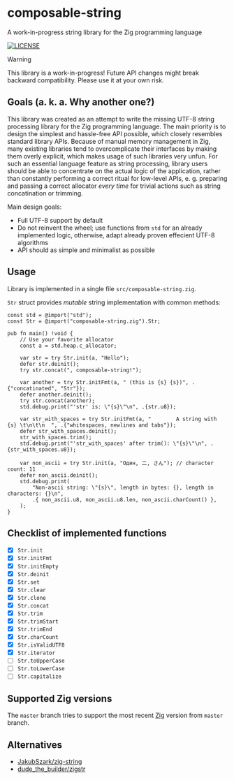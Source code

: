# composable-string
A work-in-progress string library for the Zig programming language

[![LICENSE](https://img.shields.io/badge/license-MIT-blue.svg)](https://github.com/cooper-org/cooper/tree/master/LICENSE)

> [!WARNING]
> This library is a work-in-progress! Future API changes might break backward compatibility. Please use it at your own risk.

## Goals (a. k. a. Why another one?)

This library was created as an attempt to write the missing UTF-8 string processing library for the Zig programming language.
The main priority is to design the simplest and hassle-free API possible, which closely resembles standard library APIs.
Because of manual memory management in Zig, many existing libraries tend to overcomplicate their interfaces
by making them overly explicit, which makes usage of such libraries very unfun.
For such an essential language feature as string processing, library users should be able to concentrate on the actual logic
of the application, rather than constantly performing a correct ritual for low-level APIs, e. g. preparing and passing
a correct allocator *every time* for trivial actions such as string concatination or trimming.

Main design goals:
* Full UTF-8 support by default
* Do not reinvent the wheel; use functions from ```std``` for an already implemented logic, otherwise, adapt already proven effecient UTF-8 algorithms
* API should as simple and minimalist as possible

## Usage

Library is implemented in a single file `src/composable-string.zig`.

```Str``` struct provides *mutable* string implementation with common methods:

```zig
const std = @import("std");
const Str = @import("composable-string.zig").Str;

pub fn main() !void {
    // Use your favorite allocator
    const a = std.heap.c_allocator;

    var str = try Str.init(a, "Hello");
    defer str.deinit();
    try str.concat(", composable-string!");

    var another = try Str.initFmt(a, " (this is {s} {s})", .{"concatinated", "Str"});
    defer another.deinit();
    try str.concat(another);
    std.debug.print("'str' is: \"{s}\"\n", .{str.u8});

    var str_with_spaces = try Str.initFmt(a, "        A string with {s} \t\n\t\n  ", .{"whitespaces, newlines and tabs"});
    defer str_with_spaces.deinit();
    str_with_spaces.trim();
    std.debug.print("'str_with_spaces' after trim(): \"{s}\"\n", .{str_with_spaces.u8});

    var non_ascii = try Str.init(a, "Один, 二, さん"); // character count: 11
    defer non_ascii.deinit();
    std.debug.print(
        "Non-ascii string: \"{s}\", length in bytes: {}, length in characters: {}\n",
        .{ non_ascii.u8, non_ascii.u8.len, non_ascii.charCount() },
    );
}
```

## Checklist of implemented functions

- [x] ```Str.init```
- [x] ```Str.initFmt```
- [x] ```Str.initEmpty```
- [x] ```Str.deinit```
- [x] ```Str.set```
- [x] ```Str.clear```
- [x] ```Str.clone```
- [x] ```Str.concat```
- [x] ```Str.trim```
- [x] ```Str.trimStart```
- [x] ```Str.trimEnd```
- [x] ```Str.charCount```
- [x] ```Str.isValidUTF8```
- [x] ```Str.iterator```
- [ ] ```Str.toUpperCase```
- [ ] ```Str.toLowerCase```
- [ ] ```Str.capitalize```

## Supported Zig versions

The ```master``` branch tries to support the most recent [Zig](https://github.com/ziglang/zig) version from ```master``` branch.

## Alternatives

* [JakubSzark/zig-string](https://github.com/JakubSzark/zig-string)
* [dude_the_builder/zigstr](https://codeberg.org/dude_the_builder/zigstr)
